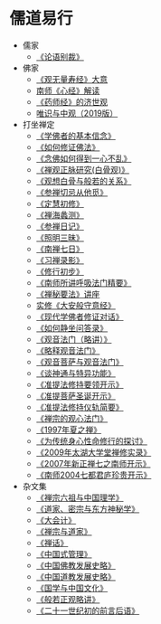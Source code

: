 # 儒道易行

* 儒家
    * [《论语别裁》](儒家/《论语别裁》/《论语别裁》.md)
* 佛家
    * [《观无量寿经》大意](佛家/《观无量寿经大意》/《观无量寿经大意》.md)
    * [南师《心经》解读](佛家/南师《心经》解读/南师《心经》解读.md)
    * [《药师经》的济世观](佛家/《药师经》的济世观/《药师经》的济世观.md)
    * [唯识与中观（2019版）](佛家/唯识与中观（2019版）/唯识与中观（2019版）.md)
* 打坐禅定
    * [《学佛者的基本信念》](打坐禅定/《学佛者的基本信念》/《学佛者的基本信念》.md)
    * [《如何修证佛法》](打坐禅定/《如何修证佛法》/《如何修证佛法》.md)
    * [《念佛如何得到一心不乱》](打坐禅定/《念佛如何得到一心不乱》/《念佛如何得到一心不乱》.md)
    * [《禅观正脉研究(白骨观)》](打坐禅定/《禅观正脉研究(白骨观)》/《禅观正脉研究(白骨观)》.md)
    * [《观想白骨与般若的关系》](打坐禅定/《观想白骨与般若的关系》/《观想白骨与般若的关系》.md)
    * [《参禅切忌从他觅》](打坐禅定/《参禅切忌从他觅》/《参禅切忌从他觅》.md)
    * [《定慧初修》](打坐禅定/《定慧初修》/《定慧初修》.md)
    * [《禅海蠡测》](打坐禅定/《禅海蠡测》/《禅海蠡测》.md)
    * [《参禅日记》](打坐禅定/《参禅日记》/《参禅日记》.md)
    * [《照明三昧》](打坐禅定/《照明三昧》/《照明三昧》.md)
    * [《南禅七日》](打坐禅定/《南禅七日》/《南禅七日》.md)
    * [《习禅录影》](打坐禅定/《习禅录影》/《习禅录影》.md)
    * [《修行初步》](打坐禅定/《修行初步》/《修行初步》.md)
    * [《南师所讲呼吸法门精要》](打坐禅定/《南师所讲呼吸法门精要》/《南师所讲呼吸法门精要》.md)
    * [《禅秘要法》讲座](打坐禅定/《禅秘要法》讲座/《禅秘要法》讲座.md)
    * [实修《大安般守意经》](打坐禅定/实修《大安般守意经》/实修《大安般守意经》.md)
    * [《现代学佛者修证对话》](打坐禅定/《现代学佛者修证对话》/《现代学佛者修证对话》.md)
    * [《如何静坐问答录》](打坐禅定/《如何静坐问答录》/《如何静坐问答录》.md)
    * [《观音法门（略讲）》](打坐禅定/《观音法门（略讲）》/《观音法门（略讲）》.md)
    * [《略释观音法门》](打坐禅定/《略释观音法门》/《略释观音法门》.md)
    * [《观音菩萨与观音法门》](打坐禅定/《观音菩萨与观音法门》/《观音菩萨与观音法门》.md)
    * [《谈神通与特异功能》](打坐禅定/《谈神通与特异功能》/《谈神通与特异功能》.md)
    * [《准提法修持要领开示》](打坐禅定/《准提法修持要领开示》/《准提法修持要领开示》.md)
    * [《准提菩萨圣诞开示》](打坐禅定/《准提菩萨圣诞开示》/《准提菩萨圣诞开示》.md)
    * [《准提法修持仪轨简要》](打坐禅定/《准提法修持仪轨简要》/《准提法修持仪轨简要》.md)
    * [《禅宗的观心法门》](打坐禅定/《禅宗的观心法门》/《禅宗的观心法门》.md)
    * [《1997年夏之禅》](打坐禅定/《1997年夏之禅》/《1997年夏之禅》.md)
    * [《为传统身心性命修行的探讨》](打坐禅定/《为传统身心性命修行的探讨》/《为传统身心性命修行的探讨》.md)
    * [《2009年太湖大学堂禅修实录》](打坐禅定/《2009年太湖大学堂禅修实录》/《2009年太湖大学堂禅修实录》.md)
    * [《2007年新正禅七之南师开示》](打坐禅定/《2007年新正禅七之南师开示》/《2007年新正禅七之南师开示》.md)
    * [《南师2004七都君庐珍贵开示》](打坐禅定/《南师2004七都君庐珍贵开示》/《南师2004七都君庐珍贵开示》.md)
* 杂文集
    * [《禅宗六祖与中国理学》](杂文集/《禅宗六祖与中国理学》/《禅宗六祖与中国理学》.md)
    * [《道家、密宗与东方神秘学》](杂文集/《道家、密宗与东方神秘学》/《道家、密宗与东方神秘学》.md)
    * [《大会计》](杂文集/《大会计》/《大会计》.md)
    * [《禅宗与道家》](杂文集/《禅宗与道家》/《禅宗与道家》.md)
    * [《禅话》](杂文集/《禅话》/《禅话》.md)
    * [《中国式管理》](杂文集/《中国式管理》/《中国式管理》.md)
    * [《中国佛教发展史略》](杂文集/《中国佛教发展史略》/《中国佛教发展史略》.md)
    * [《中国道教发展史略》](杂文集/《中国道教发展史略》/《中国道教发展史略》.md)
    * [《国学与中国文化》](杂文集/《国学与中国文化》/《国学与中国文化》.md)
    * [《般若正观略讲》](杂文集/《般若正观略讲》/《般若正观略讲》.md)
    * [《二十一世纪初的前言后语》](杂文集/《二十一世纪初的前言后语》/《二十一世纪初的前言后语》.md)
